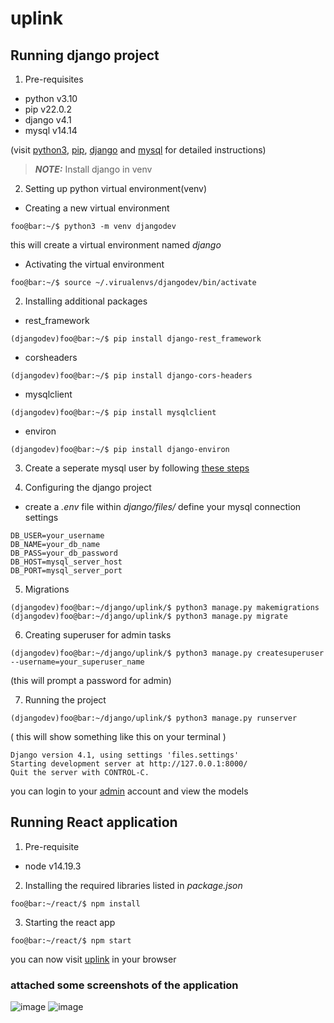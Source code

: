 # uplink

## Running django project
1. Pre-requisites
- python v3.10
- pip v22.0.2
- django v4.1
- mysql v14.14

(visit [python3](https://www.python.org/downloads/), [pip](https://pip.pypa.io/en/stable/installation/), [django](https://docs.djangoproject.com/en/4.1/topics/install/#installing-an-official-release-with-pip) and [mysql](https://www.digitalocean.com/community/tutorials/how-to-install-mysql-on-ubuntu-18-04) for detailed instructions)
> **_NOTE:_**  Install django in venv

2. Setting up python virtual environment(venv)
- Creating a new virtual environment
```console
foo@bar:~/$ python3 -m venv djangodev
```
this will create a virtual environment named *django*

- Activating the virtual environment
```console
foo@bar:~/$ source ~/.virualenvs/djangodev/bin/activate
```

2. Installing additional packages
- rest_framework
```console
(djangodev)foo@bar:~/$ pip install django-rest_framework
```
- corsheaders
```console
(djangodev)foo@bar:~/$ pip install django-cors-headers
```
- mysqlclient
```console
(djangodev)foo@bar:~/$ pip install mysqlclient
```

- environ
```console
(djangodev)foo@bar:~/$ pip install django-environ
```

3. Create a seperate mysql user by following [these steps](https://www.digitalocean.com/community/tutorials/how-to-create-a-new-user-and-grant-permissions-in-mysql)

4. Configuring the django project
- create a *.env* file within *django/files/* define your mysql connection settings
```
DB_USER=your_username
DB_NAME=your_db_name
DB_PASS=your_db_password
DB_HOST=mysql_server_host
DB_PORT=mysql_server_port
```

5. Migrations
```console
(djangodev)foo@bar:~/django/uplink/$ python3 manage.py makemigrations
(djangodev)foo@bar:~/django/uplink/$ python3 manage.py migrate
```

6. Creating superuser for admin tasks
```console
(djangodev)foo@bar:~/django/uplink/$ python3 manage.py createsuperuser --username=your_superuser_name
```
(this will prompt a password for admin)

7. Running the project
```console
(djangodev)foo@bar:~/django/uplink/$ python3 manage.py runserver
```
( this will show something like this on your terminal )
```
Django version 4.1, using settings 'files.settings'
Starting development server at http://127.0.0.1:8000/
Quit the server with CONTROL-C.
```

you can login to your [admin](http://127.0.0.1:8000/admin/) account and view the models

## Running React application
1. Pre-requisite
- node v14.19.3

2. Installing the required libraries listed in *package.json*
```console
foo@bar:~/react/$ npm install
```

3. Starting the react app
```console
foo@bar:~/react/$ npm start
```
you can now visit [uplink](http://localhost:3000/) in your browser

### attached some screenshots of the application
![image](https://user-images.githubusercontent.com/76486044/184814629-6b504b16-fc2a-4e8f-acc4-e103b3ded40f.png)
![image](https://user-images.githubusercontent.com/76486044/184814790-4d14e926-3ea0-4106-a6be-7017de87c755.png)



